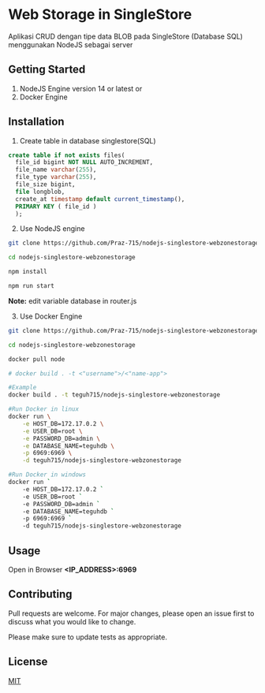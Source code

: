 # Web Storage in SingleStore

Aplikasi CRUD dengan tipe data BLOB pada SingleStore (Database SQL) menggunakan NodeJS sebagai server

## Getting Started


1. NodeJS Engine version 14 or latest
or
2. Docker Engine


## Installation

1. Create table in database singlestore(SQL)

```sql
create table if not exists files(
  file_id bigint NOT NULL AUTO_INCREMENT,
  file_name varchar(255),
  file_type varchar(255),
  file_size bigint,
  file longblob,
  create_at timestamp default current_timestamp(),
  PRIMARY KEY ( file_id )
  );
```


2. Use NodeJS engine

```bash
git clone https://github.com/Praz-715/nodejs-singlestore-webzonestorage

cd nodejs-singlestore-webzonestorage

npm install

npm run start
```

**Note:** edit variable database in router.js

3. Use Docker Engine

```bash
git clone https://github.com/Praz-715/nodejs-singlestore-webzonestorage

cd nodejs-singlestore-webzonestorage

docker pull node

# docker build . -t <"username">/<"name-app">

#Example
docker build . -t teguh715/nodejs-singlestore-webzonestorage

#Run Docker in linux
docker run \
	-e HOST_DB=172.17.0.2 \
	-e USER_DB=root \
	-e PASSWORD_DB=admin \
	-e DATABASE_NAME=teguhdb \
	-p 6969:6969 \
	-d teguh715/nodejs-singlestore-webzonestorage

#Run Docker in windows
docker run `
	-e HOST_DB=172.17.0.2 `
	-e USER_DB=root `
	-e PASSWORD_DB=admin `
	-e DATABASE_NAME=teguhdb `
	-p 6969:6969 `
	-d teguh715/nodejs-singlestore-webzonestorage


```

## Usage

Open in Browser **<IP_ADDRESS>:6969**


## Contributing

Pull requests are welcome. For major changes, please open an issue first
to discuss what you would like to change.

Please make sure to update tests as appropriate.

## License

[MIT](https://choosealicense.com/licenses/mit/)
